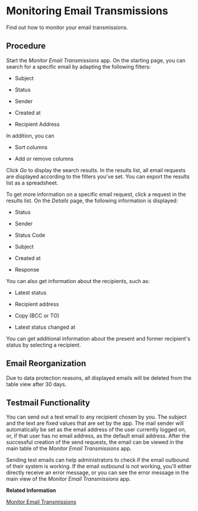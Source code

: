 <!-- loiofbd5487a4212481087b4c27371ea02a7 -->

# Monitoring Email Transmissions

Find out how to monitor your email transmissions.



<a name="loiofbd5487a4212481087b4c27371ea02a7__section_wdg_dwb_3vb"/>

## Procedure

Start the *Monitor Email Transmissions* app. On the starting page, you can search for a specific email by adapting the following filters:

-   Subject

-   Status

-   Sender

-   Created at

-   Recipient Address


In addition, you can

-   Sort columns

-   Add or remove columns


Click *Go* to display the search results. In the results list, all email requests are displayed according to the filters you've set. You can export the results list as a spreadsheet.

To get more information on a specific email request, click a request in the results list. On the *Details* page, the following information is displayed:

-   Status

-   Sender

-   Status Code

-   Subject

-   Created at

-   Response


You can also get information about the recipients, such as:

-   Latest status

-   Recipient address

-   Copy \(BCC or TO\)

-   Latest status changed at


You can get additional information about the present and former recipient's status by selecting a recipient.



<a name="loiofbd5487a4212481087b4c27371ea02a7__section_jlp_y4s_2xb"/>

## Email Reorganization

Due to data protection reasons, all displayed emails will be deleted from the table view after 30 days.



<a name="loiofbd5487a4212481087b4c27371ea02a7__section_qyb_dxb_3vb"/>

## Testmail Functionality

You can send out a test email to any recipient chosen by you. The subject and the text are fixed values that are set by the app. The mail sender will automatically be set as the email address of the user currently logged on, or, if that user has no email address, as the default email address. After the successful creation of the send requests, the email can be viewed in the main table of the *Monitor Email Transmissions* app.

Sending test emails can help administrators to check if the email outbound of their system is working. If the email outbound is not working, you'll either directly receive an error message, or you can see the error message in the main view of the *Monitor Email Transmissions* app.

**Related Information**  


[Monitor Email Transmissions](monitor-email-transmissions-8cf1ac9.md "")

